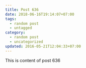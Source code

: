 ```yaml
---
title: Post 636
date: 2018-06-16T19:14:07+07:00
tags:
  - random post
  - untagged
category:
  - random post
  - uncategorized
updated: 2016-05-21T12:04:33+07:00
---
```

This is content of post 636